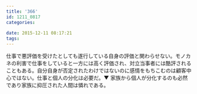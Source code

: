 ```yaml
---
title: '366'
id: 1211_0817
categories:
   
date: 2015-12-11 08:17:21
tags:
---
```


仕事で悪評価を受けたとしても遂行している自身の評価と関わらせない。モノカネの利害で仕事をしていると一方には高く評価され、対立当事者には酷評されることもある。自分自身が否定されたわけではないのに感情をもちこむのは顧客中心ではない。仕事と個人の分化は必要だ。▼ 家族から個人が分化するのも必然であり家族に抑圧された人間は憐れである。